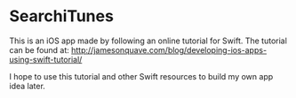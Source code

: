 # SearchiTunes

This is an iOS app made by following an online tutorial for Swift. 
The tutorial can be found at: http://jamesonquave.com/blog/developing-ios-apps-using-swift-tutorial/

I hope to use this tutorial and other Swift resources to build my own app idea later. 
